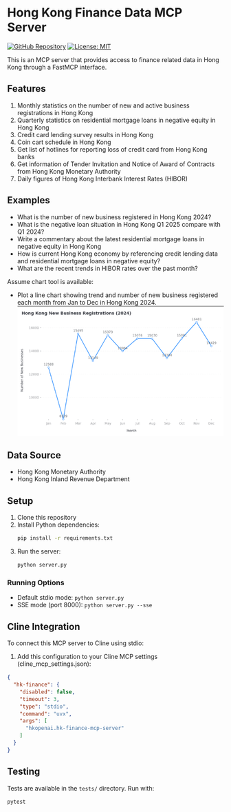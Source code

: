 # Hong Kong Finance Data MCP Server

[![GitHub Repository](https://img.shields.io/badge/GitHub-Repository-blue.svg)](https://github.com/hkopenai/hk-finance-mcp-server)
[![License: MIT](https://img.shields.io/badge/License-MIT-yellow.svg)](https://opensource.org/licenses/MIT)

This is an MCP server that provides access to finance related data in Hong Kong through a FastMCP interface.

## Features

1. Monthly statistics on the number of new and active business registrations in Hong Kong
2. Quarterly statistics on residential mortgage loans in negative equity in Hong Kong
3. Credit card lending survey results in Hong Kong
4. Coin cart schedule in Hong Kong
5. Get list of hotlines for reporting loss of credit card from Hong Kong banks
6. Get information of Tender Invitation and Notice of Award of Contracts from Hong Kong Monetary Authority
7. Daily figures of Hong Kong Interbank Interest Rates (HIBOR)

## Examples

* What is the number of new business registered in Hong Kong 2024?
* What is the negative loan situation in Hong Kong Q1 2025 compare with Q1 2024?
* Write a commentary about the latest residential mortgage loans in negative equity in Hong Kong
* How is current Hong Kong economy by referencing credit lending data and residential mortgage loans in negative equity?
* What are the recent trends in HIBOR rates over the past month?

Assume chart tool is available:

* Plot a line chart showing trend and number of new business registered each month from Jan to Dec in Hong Kong 2024.
![](https://raw.githubusercontent.com/hkopenai/hk-finance-mcp-server/refs/heads/main/assets/line_chart.png)

## Data Source

* Hong Kong Monetary Authority
* Hong Kong Inland Revenue Department

## Setup

1. Clone this repository
2. Install Python dependencies:
   ```bash
   pip install -r requirements.txt
   ```
3. Run the server:
   ```bash
   python server.py
   ```

### Running Options

- Default stdio mode: `python server.py`
- SSE mode (port 8000): `python server.py --sse`

## Cline Integration

To connect this MCP server to Cline using stdio:

1. Add this configuration to your Cline MCP settings (cline_mcp_settings.json):
```json
{
  "hk-finance": {
    "disabled": false,
    "timeout": 3,
    "type": "stdio",
    "command": "uvx",
    "args": [
      "hkopenai.hk-finance-mcp-server"
    ]
  }
}
```

## Testing

Tests are available in the `tests/` directory. Run with:
```bash
pytest
```
